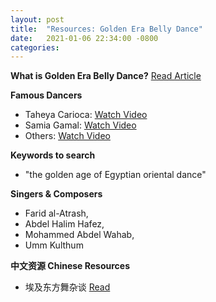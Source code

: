 ```yaml
---
layout: post
title:  "Resources: Golden Era Belly Dance"
date:   2021-01-06 22:34:00 -0800
categories: 
---
```


**What is Golden Era Belly Dance?**
[Read Article][what-is]

**Famous Dancers**
- Taheya Carioca: [Watch Video][taheya]
- Samia Gamal: [Watch Video][samia]
- Others: [Watch Video][others]

**Keywords to search**
- "the golden age of Egyptian oriental dance"

**Singers & Composers**
- Farid al-Atrash, 
- Abdel Halim Hafez, 
- Mohammed Abdel Wahab, 
- Umm Kulthum

**中文资源 Chinese Resources**
- 埃及东方舞杂谈 [Read][chinese]


[what-is]: https://greenstonebellydance.com/2019/03/16/what-is-golden-era-belly-dance/ 
[taheya]: https://www.youtube.com/watch?reload=9&v=VOL55ekpqMc&feature=youtu.be 
[samia]: https://www.youtube.com/watch?v=YzQ_Onufybg 
[others]: https://www.youtube.com/watch?v=9bZPAfVpmu8 
[chinese]: https://www.douban.com/note/344865452/ 